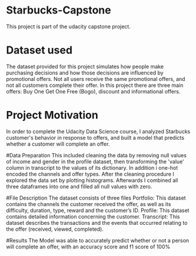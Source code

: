 # Starbucks-Capstone
This project is part of the udacity capstone project.

# Dataset used
The dataset provided for this project simulates how people make purchasing decisions and how those decisions are influenced by promotional offers.
Not all users receive the same promotional offers, and not all customers complete their offer. In this project there are three main offers: Buy One Get One Free (Bogo), discount and informational offers.

# Project Motivation
In order to complete the Udacity Data Science course, I analyzed Starbucks customer's behavior in response to offers, and built a model that predicts whether a customer will complete an offer.

#Data Preparation
This included cleaning the data by removing null values of income and gender in the profile dataset, then transforming the 'value' column in transcript to the values of its dictionary. 
In addition i one-hot encoded the channels and offer types. After the cleaning procedure I explored the data set by plotting histograms. 
Afterwards I combined all three dataframes into one and filled all null values with zero. 

#File Description
The dataset consists of three files
Portfolio: This dataset contains the channels the customer received the offer, as well as its difficulty, duration, type, reward and the customer’s ID.
Profile: This dataset contains detailed information concerning the customer.
Transcript: This dataset describes the transactions and the events that occurred relating to the offer (received, viewed, completed).

#Results
The Model was able to accurately predict whether or not a person will complete an offer, with an accuracy score and f1 score of 100%


